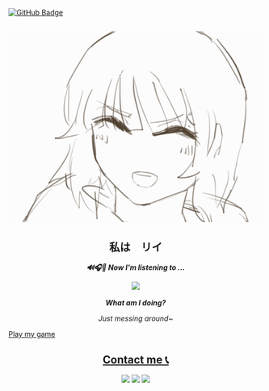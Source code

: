 
<a href="https://github.com/CharliezXx?tab=followers" target="_blank" align="middle"><img src="https://img.shields.io/github/followers/CharliezXx?label=Followers&style=social" alt="GitHub Badge"></a>

##
<p align = "middle"> <img src ="Animation2.gif"></p>


 
<p align="middle">
  <h2 align="middle"> 私は　リイ<br></h2>	  
</p>
   


<p align="middle"> <i><b>🔊🎧🎵 Now I'm listening to ...</b></i></p>

<p align="middle"><a herf = "https://open.spotify.com/user/31nnfyjov533jlmfw5ro7cmcjyz4&redirect=false "> <img src ="https://spotify-now-playing-novatorem.vercel.app/api/spotify"> </a>
</p>		


<p align ="middle"><i><b>What am I doing?</b></i></p>
<p align ="middle"><i>Just messing around~</i></p>


<a href="https://sharemygame.com/@Abyzz/project-boost" align="middle">Play my game

	
<p>
	<h2 align="middle">Contact me 📞</h2>
</p>

<p align="middle">
<a href="https://www.facebook.com/NahhhLeo/" target="_blank"><img src="https://img.shields.io/badge/Facebook-1877F2?style=for-the-badge&logo=facebook&logoColor=white"></a>
<a href="https://twitter.com/chhharliex" target="_blank"><img src="https://img.shields.io/badge/Twitter-1DA1F2?style=for-the-badge&logo=twitter&logoColor=white"></a>
<a href="https://discordapp.com/users/852606416526901279" target="_blank"><img src="https://img.shields.io/badge/Discord-5865F2?style=for-the-badge&logo=discord&logoColor=white"></a>
</p>







    
<!--
**CharliezXx/CharliezXx** is a ✨ _special_ ✨ repository because its `README.md` (this file) appears on your GitHub profile.
![Visitor Count](https://profile-counter.glitch.me/CharliezXx/count.svg)
Here are some ideas to get you started:

- 🔭 I’m currently working on ...
- 🌱 I’m currently learning ...
- 👯 I’m looking to collaborate on ...
- 🤔 I’m looking for help with ...
- 💬 Ask me about ...
- 📫 How to reach me: ...
- 😄 Pronouns: ...
- ⚡ Fun fact: ...
--> 
